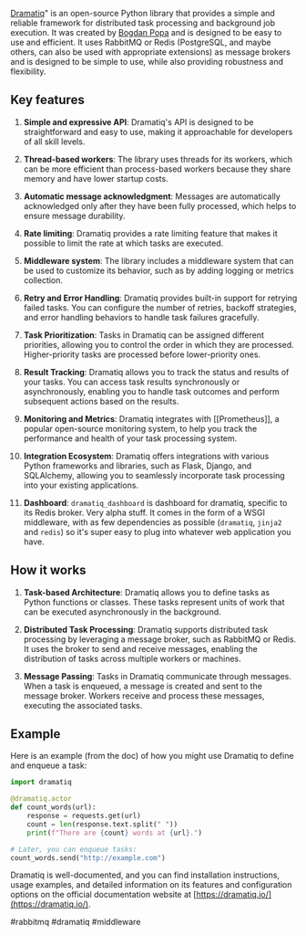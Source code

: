 
[Dramatiq](https://dramatiq.io/)" is an open-source Python library that provides a simple and reliable framework for distributed task processing and background job execution. It was created by [Bogdan Popa](https://github.com/Bogdanp/) and is designed to be easy to use and efficient. It uses RabbitMQ or Redis (PostgreSQL, and maybe others, can also be used with appropriate extensions) as message brokers and is designed to be simple to use, while also providing robustness and flexibility.

## Key features

1. **Simple and expressive API**: Dramatiq's API is designed to be straightforward and easy to use, making it approachable for developers of all skill levels.

2. **Thread-based workers**: The library uses threads for its workers, which can be more efficient than process-based workers because they share memory and have lower startup costs.

3. **Automatic message acknowledgment**: Messages are automatically acknowledged only after they have been fully processed, which helps to ensure message durability.

4. **Rate limiting**: Dramatiq provides a rate limiting feature that makes it possible to limit the rate at which tasks are executed.

5. **Middleware system**: The library includes a middleware system that can be used to customize its behavior, such as by adding logging or metrics collection.

7.  **Retry and Error Handling**: Dramatiq provides built-in support for retrying failed tasks. You can configure the number of retries, backoff strategies, and error handling behaviors to handle task failures gracefully.
    
5.  **Task Prioritization**: Tasks in Dramatiq can be assigned different priorities, allowing you to control the order in which they are processed. Higher-priority tasks are processed before lower-priority ones.
    
6.  **Result Tracking**: Dramatiq allows you to track the status and results of your tasks. You can access task results synchronously or asynchronously, enabling you to handle task outcomes and perform subsequent actions based on the results.

8.  **Monitoring and Metrics**: Dramatiq integrates with [[Prometheus]], a popular open-source monitoring system, to help you track the performance and health of your task processing system.
    
10.  **Integration Ecosystem**: Dramatiq offers integrations with various Python frameworks and libraries, such as Flask, Django, and SQLAlchemy, allowing you to seamlessly incorporate task processing into your existing applications.

11. **Dashboard**: `dramatiq_dashboard` is dashboard for dramatiq, specific to its Redis broker. Very alpha stuff. It comes in the form of a WSGI middleware, with as few dependencies as possible (`dramatiq`, `jinja2` and `redis`) so it's super easy to plug into whatever web application you have.


## How it works

1.  **Task-based Architecture**: Dramatiq allows you to define tasks as Python functions or classes. These tasks represent units of work that can be executed asynchronously in the background.
    
2.  **Distributed Task Processing**: Dramatiq supports distributed task processing by leveraging a message broker, such as RabbitMQ or Redis. It uses the broker to send and receive messages, enabling the distribution of tasks across multiple workers or machines.
    
3.  **Message Passing**: Tasks in Dramatiq communicate through messages. When a task is enqueued, a message is created and sent to the message broker. Workers receive and process these messages, executing the associated tasks.

## Example

Here is an example (from the doc) of how you might use Dramatiq to define and enqueue a task:

```python
import dramatiq

@dramatiq.actor
def count_words(url):
    response = requests.get(url)
    count = len(response.text.split(" "))
    print(f"There are {count} words at {url}.")

# Later, you can enqueue tasks:
count_words.send("http://example.com")
```

Dramatiq is well-documented, and you can find installation instructions, usage examples, and detailed information on its features and configuration options on the official documentation website at [https://dramatiq.io/](https://dramatiq.io/).

<!-- Keywords -->
#rabbitmq #dramatiq #middleware
<!-- /Keywords -->
